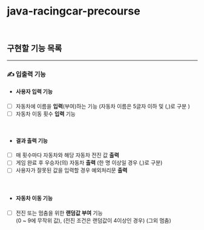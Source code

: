 # java-racingcar-precourse
<br/>

## 구현할 기능 목록
- - -

### ✍ 입출력 기능
- #### 사용자 입력 기능
- [ ] 자동차에 이름을 **입력**(부여)하는 기능 (자동차 이름은 5글자 이하 및 (,)로 구분 )
- [ ] 자동차 이동 횟수 **입력** 기능
<br/>

- #### 결과 출력 기능
- [ ] 매 횟수마다 자동차와 해당 자동차 전진 값 **출력**
- [ ] 게임 완료 후 우승자(의) 자동차 **출력** (한 명 이상일 경우 (,)로 구분)
- [ ] 사용자가 잘못된 값을 입력할 경우 예외처리문 **출력**
<br/><br/><br/>

- #### 자동차 이동 기능 
- [ ] 전진 또는 멈춤을 위한 **랜덤값 부여** 기능
<br/>(0 ~ 9에 무작위 값), (전진 조건은 랜덤값이 4이상인 경우) (그외 멈춤)
